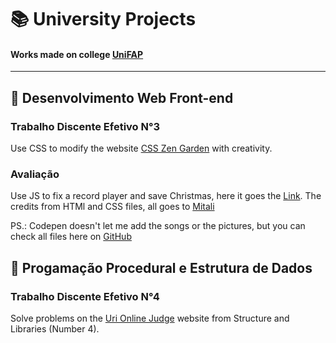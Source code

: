 # 📚 University Projects
#### Works made on college [UniFAP](https://www.fapce.edu.br/index.html)

***

## 📕 Desenvolvimento Web Front-end
### Trabalho Discente Efetivo N°3
Use CSS to modify the website [CSS Zen Garden](http://www.csszengarden.com) with creativity.

### Avaliação
Use JS to fix a record player and save Christmas, here it goes the [Link](https://codepen.io/11-alexs/pen/MWjrRMy). The credits from HTMl and CSS files, all goes to [Mitali](https://code.sololearn.com/WueOp7TSMqV5/#html)

PS.: Codepen doesn't let me add the songs or the pictures, but you can check all files here on [GitHub](https://github.com/11-AleXS/University-Projects/tree/master/DESENVOLVIMENTO-WEB-FRONT-END/Vitrola-natalina-em-JS)

## 📘 Progamação Procedural e Estrutura de Dados
### Trabalho Discente Efetivo N°4
Solve problems on the [Uri Online Judge](https://www.urionlinejudge.com.br/judge/pt/login) website from Structure and Libraries (Number 4).
